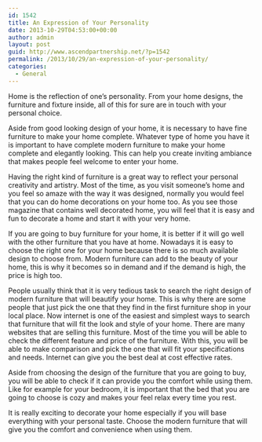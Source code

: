 ```yaml
---
id: 1542
title: An Expression of Your Personality
date: 2013-10-29T04:53:00+00:00
author: admin
layout: post
guid: http://www.ascendpartnership.net/?p=1542
permalink: /2013/10/29/an-expression-of-your-personality/
categories:
  - General
---
```

Home is the reflection of one&#8217;s personality. From your home designs, the furniture and fixture inside, all of this for sure are in touch with your personal choice.

Aside from good looking design of your home, it is necessary to have fine furniture to make your home complete. Whatever type of home you have it is important to have complete modern furniture to make your home complete and elegantly looking. This can help you create inviting ambiance that makes people feel welcome to enter your home.

Having the right kind of furniture is a great way to reflect your personal creativity and artistry. Most of the time, as you visit someone&#8217;s home and you feel so amaze with the way it was designed, normally you would feel that you can do home decorations on your home too. As you see those magazine that contains well decorated home, you will feel that it is easy and fun to decorate a home and start it with your very home.

If you are going to buy furniture for your home, it is better if it will go well with the other furniture that you have at home. Nowadays it is easy to choose the right one for your home because there is so much available design to choose from. Modern furniture can add to the beauty of your home, this is why it becomes so in demand and if the demand is high, the price is high too.

People usually think that it is very tedious task to search the right design of modern furniture that will beautify your home. This is why there are some people that just pick the one that they find in the first furniture shop in your local place. Now internet is one of the easiest and simplest ways to search that furniture that will fit the look and style of your home. There are many websites that are selling this furniture. Most of the time you will be able to check the different feature and price of the furniture. With this, you will be able to make comparison and pick the one that will fit your specifications and needs. Internet can give you the best deal at cost effective rates.

Aside from choosing the design of the furniture that you are going to buy, you will be able to check if it can provide you the comfort while using them. Like for example for your bedroom, it is important that the bed that you are going to choose is cozy and makes your feel relax every time you rest.

It is really exciting to decorate your home especially if you will base everything with your personal taste. Choose the modern furniture that will give you the comfort and convenience when using them.